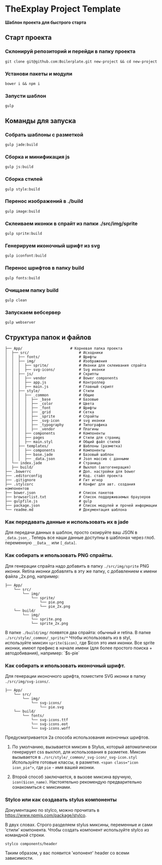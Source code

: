 # TheExplay Project Template
**Шаблон проекта для быстрого старта**


## Старт проекта

### Склонируй репозиторий и перейди в папку проекта
```
git clone git@github.com:Boilerplate.git new-project && cd new-project
```

### Установи пакеты и модули
```
bower i && npm i
```

### Запусти шаблон
```
gulp
```


## Команды для запуска

### Собрать шаблоны с разметкой
```
gulp jade:build
```

### Сборка и минификация js
```
gulp js:build
```

### Сборка стилей
```
gulp style:build
```

### Перенос изображений в ./build
```
gulp image:build
```

### Склеиваем иконки в спрайт из папки ./src/img/sprite
```
gulp sprite:build
```

### Генерируем иконочный шрифт из svg
```
gulp iconfont:build
```

### Перенос шрифтов в папку build
```
gulp fonts:build
```

### Очищаем папку build
```
gulp clean
```

### Запускаем вебсервер
```
gulp webserver
```

## Структура папок и файлов
```
├── App/                      # Корневая папка проекта
│  ├── src/                       # Исходники
│  │  ├── fonts/                  # Шрифты
│  │  ├── img/                    # Изображения
│  │  │  ├── sprite/              # Иконки для склеивания спрайта
│  │  │  ├── svg-icons/           # Svg иконки
│  │  ├── js/                     # Скрипты
│  │  │  ├── vendor               # Bower components
│  │  │  ├── app.js               # Контроллер
│  │  │  ├── main.js              # Главный скрипт 
│  │  ├── style/                  # Стили
│  │  │  ├── _common              # Общие
│  │  │  │  ├── _base             # Базовые 
│  │  │  │  ├── _color            # Цвета
│  │  │  │  ├── _font             # Шрифты
│  │  │  │  ├── _grid             # Сетка
│  │  │  │  ├── _sprite           # Спрайты
│  │  │  │  ├── _svg-icon         # svg иконки
│  │  │  │  ├── _typography       # Типографика
│  │  │  │  ├── _vendor           # Плагины
│  │  │  ├── components           # Компоненты
│  │  │  ├── pages                # Стили для страниц
│  │  │  ├── main.styl            # Общий файл стилей
│  │  ├── templates/              # Шаблоны (разметка)
│  │  │  ├── components           # Компоненты
│  │  │  ├── base.jade            # Базовый шаблон
│  │  │  ├── _data.json           # Json массив с данными
│  └── index.jade                 # Страница
│  ├── build/                     # Выхлоп (автогенерация)
├── .bowerrc                      # Доп. настройки для bower
├── .editorconfig                 # Код. стайл проекта
├── .gitignore                    # Гит игнор
├── .stylcorc                     # Конфиг для авт. создания компонентов
├── bower.json                    # Список пакетов
├── browserlist.txt               # Список поддерживаемых браузеров
├── gulpfile.js                   # gulp
├── package.json                  # Список модулей и прочей информации
└── readme.md                     # Документация шаблона
```


### Как передавать данные и использовать их в jade
Для передачи данных в шаблон, просто скоируйте ваш JSON в `_data.json_`.
Теперь все наши данные доступны в шаблонах через глоб. переменную `__Data__` или `[_data]`.

### Как собирать и ипользовать PNG спрайты.
Для генерации спрайта надо добавить в папку `./src/img/sprite` PNG иконки. Retina иконки добавлять в эту же папку, с добавлением к имени файла _2x.png, например:
 
```
├── App/
	└── src/
		└── img/
			└── sprite/
				└── pie.png
				└── pie_2x.png
	└── build/
		└── img/
			└── sprite.png
			└── sprite_2x.png
```

В папке `./build/img/` появятся два спрайта: обычный и retina.
В папке `./src/style/_common/_sprite/*`
Чтобы использовать из в styl, используйте миксин `sprite($icon)`, где $icon это имя иконки.
Все sprite иконки, имеют префикс в начале имени (для более простого поиска + автодобивания), например: `$s-pie`


### Как собирать и ипользовать иконочный шрифт.
Для генерации иконочного шрифта, поместите SVG иконки в папку `./src/img/svg-icons/`. 
```
├── App/
	└── src/
		└── img/
			└── svg-icons/
				└── pie.svg
	└── build/
		└── fonts/
			└── svg-icons.ttf
			└── svg-icons.eot
			└── svg-icons.woff
```
Предусматривается 2а способа использования иконочных шрифтов.

1) По умолчанию, вызывается миксин в Stylus, который автоматически генерирует css выхлоп, для использования в разметке. 
Миксин вызывается в `./src/style/_common/_svg-icon/_svg-icon.styl`
Используйте готовые классы, в разметке. `<span class="icon icon_pie">`, где `pie` - имя вашей иконки.

2) Второй способ заключается, в вызове миксина вручную, `icon($icon_name)`. Настоятельно рекомендую предварительно ознакомиться с миксинами.


### Stylco или как создавать stylus компоненты
Документацию по stylco, можно прочитать в https://www.npmjs.com/package/stylco.

В двух словах.
Строго разделяем stylus миксины, переменные и сами 'стили' компонента. 
Чтобы создать компонент используйте stylco из командной строки.

```
stylco components/header
```

Таким образом, у вас появится 'копонент' header со всеми зависимости.
